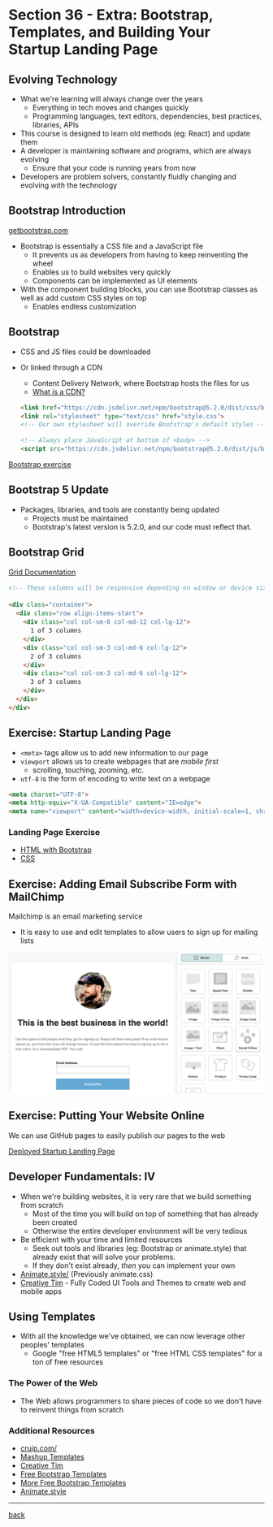 # Section 36 - Extra: Bootstrap, Templates, and Building Your Startup Landing Page

## Evolving Technology

- What we're learning will always change over the years
  - Everything in tech moves and changes quickly
  - Programming languages, text editors, dependencies, best practices, libraries, APIs
- This course is designed to learn old methods (eg: React) and update them
- A developer is maintaining software and programs, which are always evolving
  - Ensure that your code is running years from now
- Developers are problem solvers, constantly fluidly changing and evolving *with* the technology

## Bootstrap Introduction

[getbootstrap.com](https://getbootstrap.com/)

- Bootstrap is essentially a CSS file and a JavaScript file
  - It prevents us as developers from having to keep reinventing the wheel
  - Enables us to build websites very quickly
  - Components can be implemented as UI elements
- With the component building blocks, you can use Bootstrap classes as well as add custom CSS styles on top
  - Enables endless customization

## Bootstrap

- CSS and JS files could be downloaded
- Or linked through a CDN
  - Content Delivery Network, where Bootstrap hosts the files for us
  - [What is a CDN?](https://www.cloudflare.com/learning/cdn/what-is-a-cdn/)

  ```html
  <link href="https://cdn.jsdelivr.net/npm/bootstrap@5.2.0/dist/css/bootstrap.min.css" rel="stylesheet" integrity="sha384-gH2yIJqKdNHPEq0n4Mqa/HGKIhSkIHeL5AyhkYV8i59U5AR6csBvApHHNl/vI1Bx" crossorigin="anonymous">
  <link rel="stylesheet" type="text/css" href="style.css">
  <!-- Our own stylesheet will override Bootstrap's default styles -->
  ```

  ```html
  <!-- Always place JavaScript at bottom of <body> -->
  <script src="https://cdn.jsdelivr.net/npm/bootstrap@5.2.0/dist/js/bootstrap.bundle.min.js" integrity="sha384-A3rJD856KowSb7dwlZdYEkO39Gagi7vIsF0jrRAoQmDKKtQBHUuLZ9AsSv4jD4Xa" crossorigin="anonymous"></script>
  ```

[Bootstrap exercise](../section36/bootstrap/index.html)

## Bootstrap 5 Update

- Packages, libraries, and tools are constantly being updated
  - Projects must be maintained
  - Bootstrap's latest version is 5.2.0, and our code must reflect that.

## Bootstrap Grid

[Grid Documentation](https://getbootstrap.com/docs/5.2/layout/grid/)

```html
<!-- These columns will be responsive depending on window or device size. -->

<div class="container">
  <div class="row align-items-start">
    <div class="col col-sm-6 col-md-12 col-lg-12">
      1 of 3 columns
    </div>
    <div class="col col-sm-3 col-md-6 col-lg-12">
      2 of 3 columns
    </div>
    <div class="col col-sm-3 col-md-6 col-lg-12">
      3 of 3 columns
    </div>
  </div>
</div>
```

## Exercise: Startup Landing Page

- `<meta>` tags allow us to add new information to our page
- `viewport` allows us to create webpages that are *mobile first*
  - scrolling, touching, zooming, etc.
- `utf-8` is the form of encoding to write text on a webpage

```html
<meta charset="UTF-8">
<meta http-equiv="X-UA-Compatible" content="IE=edge">
<meta name="viewport" content="width=device-width, initial-scale=1, shrink-to-fit=no">
```

### Landing Page Exercise

- [HTML with Bootstrap](../section36/startup/index.html)
- [CSS](../section36/startup/style.css)

## Exercise: Adding Email Subscribe Form with MailChimp

Mailchimp is an email marketing service

- It is easy to use and edit templates to allow users to sign up for mailing lists

<img src="../img/mailchimp-landing-page.png" width="900px" alt="Mailchimp">

## Exercise: Putting Your Website Online

We can use GitHub pages to easily publish our pages to the web

[Deployed Startup Landing Page](https://ryanemmans.github.io/startup/)

## Developer Fundamentals: IV

- When we're building websites, it is very rare that we build something from scratch
  - Most of the time you will build on top of something that has already been created
  - Otherwise the entire developer environment will be very tedious
- Be efficient with your time and limited resources
  - Seek out tools and libraries (eg: Bootstrap or animate.style) that already exist that will solve your problems.
  - If they don't exist already, *then* you can implement your own
- [Animate.style/](https://animate.style/) (Previously animate.css)
- [Creative Tim](https://www.creative-tim.com/) - Fully Coded UI Tools and Themes to create web and mobile apps

## Using Templates

- With all the knowledge we've obtained, we can now leverage other peoples' templates
  - Google "free HTML5 templates" or "free HTML CSS templates" for a ton of free resources

### The Power of the Web

- The Web allows programmers to share pieces of code so we don't have to reinvent things from scratch

### Additional Resources

- [cruip.com/](https://cruip.com/)
- [Mashup Templates](http://www.mashup-template.com/templates.html)
- [Creative Tim](https://www.creative-tim.com/bootstrap-themes/ui-kit?direction=asc&sort=price)
- [Free Bootstrap Templates](https://mdbootstrap.com/freebies/)
- [More Free Bootstrap Templates](https://startbootstrap.com/templates)
- [Animate.style](https://animate.style/)

- - -

[back](../README.md)
